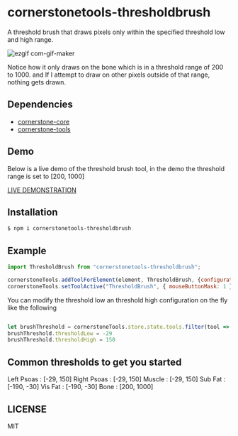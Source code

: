 # cornerstonetools-thresholdbrush

A threshold brush that draws pixels only within the specified threshold low and high range.<br>

![ezgif com-gif-maker](https://user-images.githubusercontent.com/93064150/199975179-66cf6f78-a769-4c45-8bf0-aaab450cb6e1.gif)

Notice how it only draws on the bone which is in a threshold range of 200 to 1000. and If I attempt to draw on other pixels outside of that range, nothing gets drawn.


## Dependencies 

* [cornerstone-core](https://github.com/cornerstonejs/cornerstone)
* [cornerstone-tools](https://github.com/cornerstonejs/cornerstoneTools)

## Demo

Below is a live demo of the threshold brush tool, in the demo the threshold range is set to [200, 1000]

[LIVE DEMONSTRATION](https://ibrahimcsae.github.io/cornerstonetools-thresholdbrush/)

## Installation

```sh
$ npm i cornerstonetools-thresholdbrush
```

## Example

```js
import ThresholdBrush from "cornerstonetools-thresholdbrush";

cornerstoneTools.addToolForElement(element, ThresholdBrush, {configuration: {thresholdLow: 200 , thresholdHigh: 1000}});
cornerstoneTools.setToolActive("ThresholdBrush", { mouseButtonMask: 1 });

```

You can modify the threshold low an threshold high configuration on the fly like the following

```js

let brushThreshold = cornerstoneTools.store.state.tools.filter(tool => tool.name == 'ThresholdBrush')[0].configuration
brushThreshold.thresholdLow = -29
brushThreshold.thresholdHigh = 150

```
## Common thresholds to get you started

Left Psoas : [-29, 150]
Right Psoas : [-29, 150]
Muscle : [-29, 150]
Sub Fat : [-190, -30]
Vis Fat : [-190, -30]
Bone : [200, 1000]


## LICENSE

MIT
